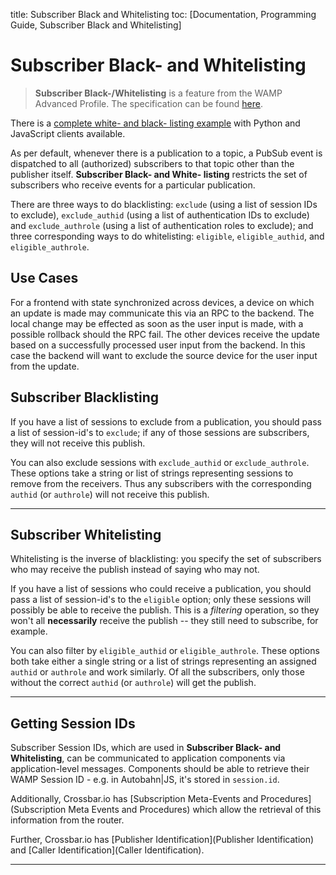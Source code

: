 title: Subscriber Black and Whitelisting
toc: [Documentation, Programming Guide, Subscriber Black and Whitelisting]

# Subscriber Black- and Whitelisting

> **Subscriber Black-/Whitelisting** is a feature from the WAMP Advanced Profile. The specification can be found [here](https://github.com/tavendo/WAMP/blob/master/spec/advanced/subscriber-blackwhite-listing.md).

There is a [complete white- and black- listing example](https://github.com/crossbario/crossbar-examples/tree/master/exclude_subscribers) with Python and JavaScript clients available.

As per default, whenever there is a publication to a topic, a PubSub event is dispatched to all (authorized) subscribers to that topic other than the publisher itself. **Subscriber Black- and White- listing** restricts the set of subscribers who receive events for a particular publication.

There are three ways to do blacklisting: `exclude` (using a list of session IDs to exclude), `exclude_authid` (using a list of authentication IDs to exclude) and `exclude_authrole` (using a list of authentication roles to exclude); and three corresponding ways to do whitelisting: `eligible`, `eligible_authid`, and `eligible_authrole`.

## Use Cases

For a frontend with state synchronized across devices, a device on which an update is made may communicate this via an RPC to the backend. The local change may be effected as soon as the user input is made, with a possible rollback should the RPC fail. The other devices receive the update based on a successfully processed user input from the backend. In this case the backend will want to exclude the source device for the user input from the update.

## Subscriber Blacklisting

If you have a list of sessions to exclude from a publication, you should pass a list of session-id's to `exclude`; if any of those sessions are subscribers, they will not receive this publish.

You can also exclude sessions with `exclude_authid` or `exclude_authrole`. These options take a string or list of strings representing sessions to remove from the receivers. Thus any subscribers with the corresponding `authid` (or `authrole`) will not receive this publish.

---

## Subscriber Whitelisting

Whitelisting is the inverse of blacklisting: you specify the set of subscribers who may receive the publish instead of saying who may not.

If you have a list of sessions who could receive a publication, you should pass a list of session-id's to the `eligible` option; only these sessions will possibly be able to receive the publish. This is a *filtering* operation, so they won't all **necessarily** receive the publish -- they still need to subscribe, for example.

You can also filter by `eligible_authid` or `eligible_authrole`. These options both take either a single string or a list of strings representing an assigned `authid` or `authrole` and work similarly. Of all the subscribers, only those without the correct `authid` (or `authrole`) will get the publish.


---

## Getting Session IDs

Subscriber Session IDs, which are used in **Subscriber Black- and Whitelisting**, can be communicated to application components via application-level messages. Components should be able to retrieve their WAMP Session ID - e.g. in Autobahn|JS, it's stored in `session.id`.

Additionally, Crossbar.io has [Subscription Meta-Events and Procedures](Subscription Meta Events and Procedures) which allow the retrieval of this information from the router.

Further, Crossbar.io has [Publisher Identification](Publisher Identification) and [Caller Identification](Caller Identification).

---
